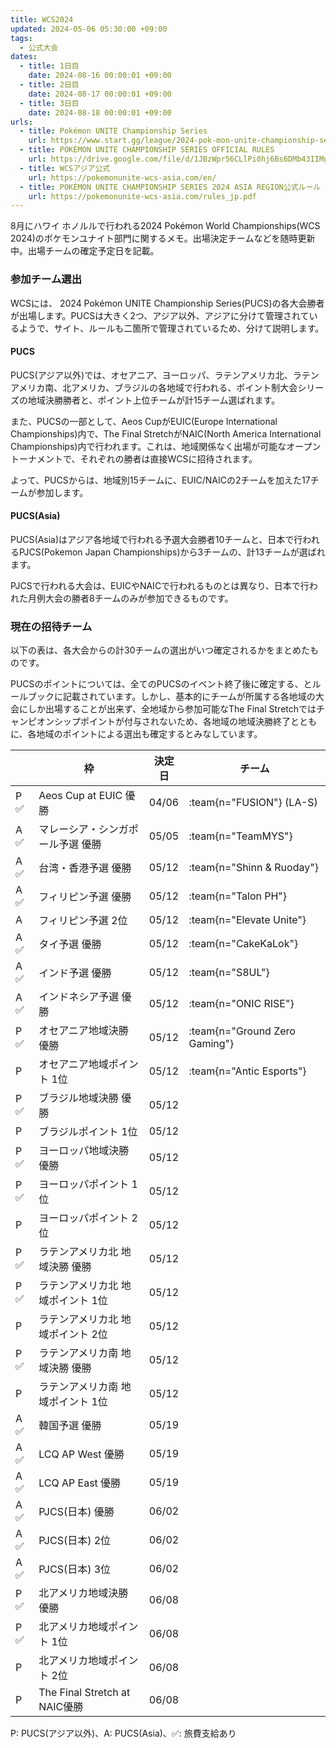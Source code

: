 ```yaml
---
title: WCS2024
updated: 2024-05-06 05:30:00 +09:00
tags:
  - 公式大会
dates:
  - title: 1日目
    date: 2024-08-16 00:00:01 +09:00
  - title: 2日目
    date: 2024-08-17 00:00:01 +09:00
  - title: 3日目
    date: 2024-08-18 00:00:01 +09:00
urls:
  - title: Pokémon UNITE Championship Series
    url: https://www.start.gg/league/2024-pok-mon-unite-championship-series
  - title: POKÉMON UNITE CHAMPIONSHIP SERIES OFFICIAL RULES
    url: https://drive.google.com/file/d/1JBzWpr56CLlPi0hj6Bs6DMb43IIMgluS/view
  - title: WCSアジア公式
    url: https://pokemonunite-wcs-asia.com/en/
  - title: POKÉMON UNITE CHAMPIONSHIP SERIES 2024 ASIA REGION公式ルール
    url: https://pokemonunite-wcs-asia.com/rules_jp.pdf
---
```


8月にハワイ ホノルルで行われる2024 Pokémon World Championships(WCS 2024)のポケモンユナイト部門に関するメモ。出場決定チームなどを随時更新中。出場チームの確定予定日を記載。

<!-- more -->

### 参加チーム選出
WCSには、 2024 Pokémon UNITE Championship Series(PUCS)の各大会勝者が出場します。PUCSは大きく2つ、アジア以外、アジアに分けて管理されているようで、サイト、ルールも二箇所で管理されているため、分けて説明します。

#### PUCS
PUCS(アジア以外)では、オセアニア、ヨーロッパ、ラテンアメリカ北、ラテンアメリカ南、北アメリカ、ブラジルの各地域で行われる、ポイント制大会シリーズの地域決勝勝者と、ポイント上位チームが計15チーム選ばれます。

また、PUCSの一部として、Aeos CupがEUIC(Europe International Championships)内で、The Final StretchがNAIC(North America International Championships)内で行われます。これは、地域関係なく出場が可能なオープントーナメントで、それぞれの勝者は直接WCSに招待されます。

よって、PUCSからは、地域別15チームに、EUIC/NAICの2チームを加えた17チームが参加します。

#### PUCS(Asia)
PUCS(Asia)はアジア各地域で行われる予選大会勝者10チームと、日本で行われるPJCS(Pokemon Japan Championships)から3チームの、計13チームが選ばれます。

PJCSで行われる大会は、EUICやNAICで行われるものとは異なり、日本で行われた月例大会の勝者8チームのみが参加できるものです。

### 現在の招待チーム

以下の表は、各大会からの計30チームの選出がいつ確定されるかをまとめたものです。

PUCSのポイントについては、全てのPUCSのイベント終了後に確定する、とルールブックに記載されています。しかし、基本的にチームが所属する各地域の大会にしか出場することが出来ず、全地域から参加可能なThe Final Stretchではチャンピオンシップポイントが付与されないため、各地域の地域決勝終了とともに、各地域のポイントによる選出も確定するとみなしています。


|   | 枠 | 決定日 | チーム |
|---------|----|--------|----------------------------|
| P ✅ | Aeos Cup at EUIC 優勝 | 04/06 | :team{n="FUSION"} (LA-S) |
| A ✅ | マレーシア・シンガポール予選 優勝 | 05/05 | :team{n="TeamMYS"} |
| A ✅ | 台湾・香港予選 優勝 | 05/12 | :team{n="Shinn & Ruoday"} |
| A ✅ | フィリピン予選 優勝 | 05/12 | :team{n="Talon PH"} |
| A | フィリピン予選 2位 | 05/12 | :team{n="Elevate Unite"} |
| A ✅ | タイ予選 優勝 | 05/12 | :team{n="CakeKaLok"} |
| A ✅ | インド予選 優勝 | 05/12 | :team{n="S8UL"} |
| A ✅ | インドネシア予選 優勝 | 05/12 | :team{n="ONIC RISE"} |
| P ✅ | オセアニア地域決勝 優勝 | 05/12 | :team{n="Ground Zero Gaming"} |
| P | オセアニア地域ポイント 1位 | 05/12 | :team{n="Antic Esports"} |
| P ✅ | ブラジル地域決勝 優勝 | 05/12 | |
| P | ブラジルポイント 1位 | 05/12 | |
| P ✅ | ヨーロッパ地域決勝 優勝 | 05/12 | |
| P ✅ | ヨーロッパポイント 1位 | 05/12 | |
| P | ヨーロッパポイント 2位 | 05/12 | |
| P ✅ | ラテンアメリカ北 地域決勝 優勝 | 05/12 | |
| P ✅ | ラテンアメリカ北 地域ポイント 1位 | 05/12 | |
| P | ラテンアメリカ北 地域ポイント 2位 | 05/12 | |
| P ✅ | ラテンアメリカ南 地域決勝 優勝 | 05/12 | |
| P | ラテンアメリカ南 地域ポイント 1位 | 05/12 | |
| A ✅ | 韓国予選 優勝 | 05/19 | |
| A ✅ | LCQ AP West 優勝 | 05/19 | |
| A ✅ | LCQ AP East 優勝 | 05/19 | |
| A ✅ | PJCS(日本) 優勝 | 06/02 | |
| A ✅ | PJCS(日本) 2位 | 06/02 | |
| A ✅ | PJCS(日本) 3位 | 06/02 | |
| P ✅ | 北アメリカ地域決勝 優勝 | 06/08 | |
| P ✅ | 北アメリカ地域ポイント 1位 | 06/08 | |
| P | 北アメリカ地域ポイント 2位 | 06/08 | |
| P | The Final Stretch at NAIC優勝 | 06/08 | |

P: PUCS(アジア以外)、A: PUCS(Asia)、✅: 旅費支給あり